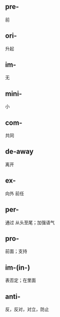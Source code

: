 ## pre- 

前

## ori-

升起

## im-

无

## mini-

小

## com-

共同


## de-away 

离开

## ex-

向外 前任 

## per- 

通过 从头至尾；加强语气

## pro- 

前面；支持


## im-(in-) 

表否定；在里面


## anti-

反，反对，对立，防止

